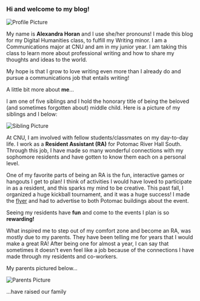 ### Hi and welcome to my blog!

![Profile Picture](https://alexandrahoran.github.io/Alexandra-Horan-CNU/images/profilephoto.JPG)

My name is **Alexandra Horan** and I use she/her pronouns! I made this blog for my Digital Humanities class, to fulfill my Writing minor. I am a Communications major at CNU and am in my junior year. I am taking this class to learn more about professional writing and how to share my thoughts and ideas to the world.

My hope is that I grow to love writing even more than I already do and pursue a communications job that entails writing!

A little bit more about **me**...

I am one of five siblings and I hold the honorary title of being the beloved (and sometimes forgotten about) middle child. Here is a picture of my siblings and I below:

![Sibling Picture](https://alexandrahoran.github.io/Alexandra-Horan-CNU/images/siblingphoto.JPG)

At CNU, I am involved with fellow students/classmates on my day-to-day life. I work as a **Resident Assistant (RA)** for Potomac River Hall South. Through this job, I have made so many wonderful connections with my sophomore residents and have gotten to know them each on a personal level.

One of my favorite parts of being an RA is the fun, interactive games or hangouts I get to plan! I think of activities I would have loved to participate in as a resident, and this sparks my mind to be creative. This past fall, I organized a huge kickball tournament, and it was a huge success! I made the [flyer](http://www.instagram.com/p/CVBlk4HLT5F/) and had to advertise to both Potomac buildings about the event.


Seeing my residents have **fun** and come to the events I plan is so **rewarding!**

What inspired me to step out of my comfort zone and become an RA, was mostly due to my parents. They have been telling me for years that I would make a great RA! After being one for almost a year, I can say that sometimes it doesn't even feel like a job because of the connections I have made through my residents and co-workers.

My parents pictured below...

![Parents Picture](https://alexandrahoran.github.io/Alexandra-Horan-CNU/images/parentsimage.JPG)

...have raised our family 
